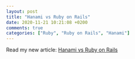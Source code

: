 ```yaml
---
layout: post
title: "Hanami vs Ruby on Rails"
date: 2020-11-21 10:21:08 +0200
comments: true
categories: ["Ruby", "Ruby on Rails", "Hanami"]
---
```


Read my new article: [Hanami vs Ruby on Rails](https://getlavanda.com/engineering/2020-10-30-hanami-vs-ruby-on-rails)
